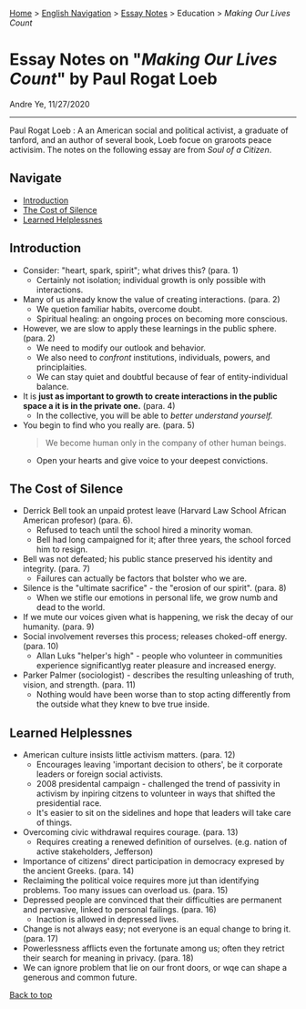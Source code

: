 [Home](https://andre-ye.github.io) > [English Navigation](https://andre-ye.github.io/english/english_navigation) > [Essay Notes](https://andre-ye.github.io/english/english_navigation#notes-on-essays) > Education > *Making Our Lives Count*

# Essay Notes on "*Making Our Lives Count*" by Paul Rogat Loeb
Andre Ye, 11/27/2020

---

Paul Rogat Loeb
: A an American social and political activist, a graduate of tanford, and an author of several book, Loeb focue on graroots peace activisim. The notes on the following essay are from *Soul of a Citizen*.

## Navigate
- [Introduction](#introduction)
- [The Cost of Silence](#the-cost-of-silence)
- [Learned Helplessnes](#learned-helplessnes)

## Introduction
- Consider: "heart, spark, spirit"; what drives this? (para. 1)
  - Certainly not isolation; individual growth is only possible with interactions.
- Many of us already know the value of creating interactions. (para. 2)
  - We quetion familiar habits, overcome doubt.
  - Spiritual healing: an ongoing proces on becoming more conscious.
- However, we are slow to apply these learnings in the public sphere. (para. 2)
  - We need to modify our outlook and behavior.
  - We also need to *confront* institutions, individuals, powers, and principlaities.
  - We can stay quiet and doubtful because of fear of entity-individual balance.
- It is **just as important to growth to create interactions in the public space a it is in the private one.** (para. 4)
  - In the collective, you will be able to *better understand yourself.*
- You begin to find who you really are. (para. 5)
  > We become human only in the company of other human beings.
  - Open your hearts and give voice to your deepest convictions.
  
## The Cost of Silence
- Derrick Bell took an unpaid protest leave (Harvard Law School African American profesor) (para. 6).
  - Refused to teach until the school hired a minority woman.
  - Bell had long campaigned for it; after three years, the school forced him to resign.
- Bell was not defeated; his public stance preserved his identity and integrity. (para. 7)
  - Failures can actually be factors that bolster who we are.
- Silence is the "ultimate sacrifice" - the "erosion of our spirit". (para. 8)
  - When we stifle our emotions in personal life, we grow numb and dead to the world.
- If we mute our voices given what is happening, we risk the decay of our humanity. (para. 9)
- Social involvement reverses this process; releases choked-off energy. (para. 10)
  - Allan Luks "helper's high" - people who volunteer in communities experience significantlyg reater pleasure and increased energy.
- Parker Palmer (sociologist) - describes the resulting unleashing of truth, vision, and strength. (para. 11)
  - Nothing would have been worse than to stop acting differently from the outside what they knew to bve true inside.

## Learned Helplessnes
- American culture insists little activism matters. (para. 12)
  - Encourages leaving 'important decision to others', be it corporate leaders or foreign social activists.
  - 2008 presidental campaign - challenged the trend of passivity in activism by inpiring citzens to volunteer in ways that shifted the presidential race.
  - It's easier to sit on the sidelines and hope that leaders will take care of things.
- Overcoming civic withdrawal requires courage. (para. 13)
  - Requires creating a renewed definition of ourselves. (e.g. nation of active stakeholders, Jefferson)
- Importance of citizens' direct participation in democracy expresed by the ancient Greeks. (para. 14)
- Reclaiming the political voice requires more jut than identifying problems. Too many issues can overload us. (para. 15)
- Depressed people are convinced that their difficulties are permanent and pervasive, linked to personal failings. (para. 16)
  - Inaction is allowed in depressed lives.
- Change is not always easy; not everyone is an equal change to bring it. (para. 17)
- Powerlessness afflicts even the fortunate among us; often they retrict their search for meaning in privacy. (para. 18)
- We can ignore problem that lie on our front doors, or wqe can shape a generous and common future.

[Back to top](#)
